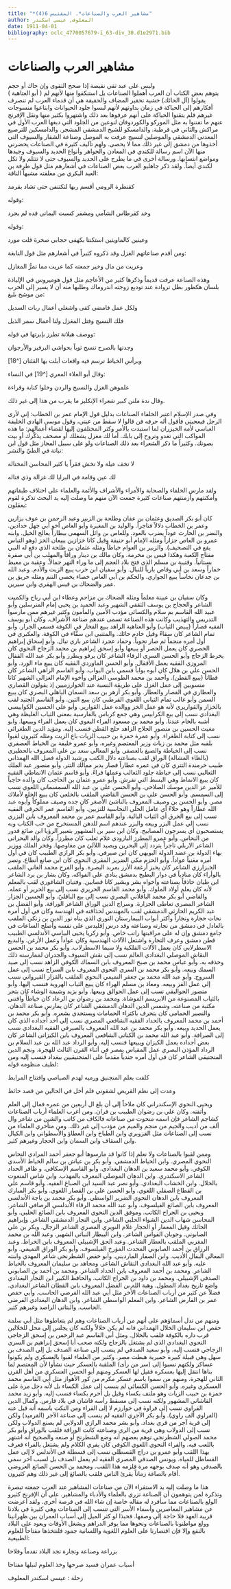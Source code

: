 ```yaml
---
title: "*مشاهير العرب والصناعات*. المقتبس 6(4)"
author: المعلوف, عيسى اسكندر
date: 1911-04-01
bibliography: oclc_4770057679-i_63-div_30.d1e2971.bib
---
```




#  مشاهير العرب والصناعات 


 وليس على عبد تقي نقيصة   إذا صحح التقوى وإن حاك أو حجم  
 (  أبو العتاهية  ) 
 يتوهم بعض الكتاب أن العرب أهملوا الصناعات يل استنكفوا منها لأنهم لم يقولوا (آل الحائك) خشية تحقير المضاف والحقيقة هي أن قدماء العرب لم تنصرف أفكارهم إلى الحياكة في زمان بداوتهم لأنهم لبسوا جلود الحيوانات وابتاعوا منسوجات غيرهم فلم يتقنوا الحياكة على أنهم عرفوها بعد ذلك واشتهروا بكثير منها ونقل الإفرنج عنهم ما تفننوا به مثل الموركو والكوردوفان لنوعين من الجلود التي دبغها العرب الأول في مراكش والثاني في قرطبة. والدامسكو للشيخ الدمشقي المشجر. والدامسكين للترصيع المعدني الدمشقي والموصلين لنسيج عرفت به الموصل وصناعة الشفار والسيوف التي أخذوها من دمشق إلى غير ذلك مما لا يحصى. ولهم تآليف كثيرة في الصناعات يحضرني منها الآن اسم رسالة للكندي في المعادن والجواهر وأنواع الحديد والسيوف وجيدها ومواضع انتسابها. ورسالة أخرى في ما يطرح على الحديد والسيوف حتى لا تتثلم ولا تكل لكندي أيضاً. ولقد ذكر جاهليو العرب بعض الصناعات في أشعارهم مثل قول طرفة بن العبد البكري من معلقته مشبهاً الناقة: 

 كقنطرة الرومي أقسم ربها   لتكتنفن حتى تشاد بقرمد  

 وقوله: 
 
 وخد كقرطاس الشآمي ومشفر   كسبت اليماني قده لم يجرد  

 وقوله: 

 وعينين كالماويتين استكنتا   بكهفي حجابي صخرة قلت مورد  

 ومن أقدم صناعاتهم الغزل وقد ذكروه كثيراً في أشعارهم مثل قول النابغة: 

 وعريت من مال وخير جمعته   كما عريت مما تمرُّ المغازل  

 وهذه الصناعة عرفت قديماً وذكرها كثير من الأعاجم مثل قول هوميروس في الإلياذة بلسان هكطور بطل تروادة عند توديع زوجته اندروماك وطلبها منه أن لا يسير إلى الحرب من موشح بليغ: 

 ولكل عمل فامضي كفى   واشغلي أعمال ربات السديل  
 
 فلك النسيج وفتل المغزل   ولنا أعمال سمر الذيل  

 ووصف هيلانة تطرز بإبرتها في قوله: 

 وجدتها بالصرح تنسج ثوباً   بحواشي البرفير والأرجوان  

 وبرأس الخياط ترسم فيه   واقعات أبلت بها الفئتان [^18] 

 وقال أبو العلاء المعري [^19] في النساء: 

 علموهن الغزل والنسيج والردن   وخلوا كتابة وقراءة  

 وقال ندة ملتن كبير شعراء الإنكليز ما يقرب من هذا إلى غير ذلك. 

 وفي صدر الإسلام اعتبر الخلفاء الصناعات بدليل قول الإمام عمر بن الخطاب: إني لأرى الرجل فيعجبني فأقول أله حرفه فن قالوا لا سقط من عيني، وقول موسى الهادي الخليفة العباسي لأمه الخيزران لما استبدت بالأمر وكثر المختلفون إليها لقضاء أعمالهم: ما هذه المواكب التي تغدو وتروح إلى بابك. أما لك مغزل يشغلك أو مصحف يذكّرك أو بيت يصونك. وكثيراً ما ذكر الشعراء بعد ذلك الصناعات ولو على سبيل المجاز مثل قول ابن نباتة في الطيّ والنشر: 

 لا تخف عيلة ولا تخش فقراً   يا كثير المحاسن المختاله  

 لك عين وقامة في البرايا   لك غزالة وذي فتاله  
 
 ولقد مارس الخلفاء والصحابة والأمراء والأشراف والأئمة والعلماء على اختلاف طبقاتهم وأمكنتهم وأزمنتهم صناعات كثيرة جمعت الآن منهم ما وصلت إليه يد البحث تذكرة لقوم يعقلون: 

 كان أبو بكر الصديق وعثمان بن عفان وطلحة بن الزبير وعبد الرحمن بن عوف بزازين وعمر بن الخطاب دلالاً فتاجراً. والوليد بن المغيرة وأبو العاص أخو أبي جهل حدادين. والنضر بن الحارث عوداً يضرب بالعود. وللعاص بن وائل السهمي بيطاراً يعالج الخيل. وابنه عمرو بن العاص جزاراً ومثله الإمام أبو حنيفة وقيل كانا خزازين يبيعان الخز (وهو التباس يقع في التصحيف). والزبير بن العوام خياطاً ومثله عثمان بن طلحة الذي دفع له النبي مفتاح الكعبة وهكذا قيس بن مخرمة. وكان مالك بن دينار وراقاً والمهلب بن أبي صفرة بستانياً. وقتيبة بن مسلم الذي فتح بلاد العجم إلى ما وراء النهر جمالاً. وعقبة بن   معيط خماراً وسعد بن أبي وقاص بارياً للنبال. وأبو سفيان ابن حرب يبيع الزيت والأدم. وعبد الله بن جدعان نخاساً يبيع الجواري. والحكم بن أبي العاص خصاء يخصي الننم ومثله حريق بن عمر والضحاك بن قيس الهفري وابن سيرين. 

 وكان سفيان بن عيينة معلماً ومثله الضحاك بن مزاحم وعطاء ابن أبي رباح والكميت الشاعر والحجاج بن يوسف الثقفي الشهير وعبد الحميد بن يحيى إمام المترسلين وأبو عبيد الله القاسم بم سلام والكسائي مؤدب الأمين والمأمون وكثير غيرهم ممن مارسوا التدريس والتهذيب وكانت هذه الصناعة تسمى عندهم صناعة الأشراف. وكان أبو يوسف الفقيه قصاراً (يبيض الثياب) وأبو العتاهية الزاهد يبيع الفخار في الكوفة فسمي الجرار. وأبو تمام الشاعر كان سقاءً وقيل خادم حائك. والمتنبي ابن سقَّاء في الكوفة. والعكبري في أول أمره منجماً ثم صار نحوياً. وحماد عجرد الشاعر باري نبال. وأبو إسحاق إبراهيم الحصري كان يعمل الحصر أو يبيعها وأبو إسحق إبراهيم بن محمد الزجاج النحوي كان يخرط الزجاج وأبو الحسن السري الرفاء الشاعر كان يرفو ويطرز وأبو بكر عبد الله القفال المروزي الفقيه يعمل الأقفال. وأبو الحسن الماوردي الفقيه كان يبيع ماء الورد. وأبو الحسن علي بن هلال كان أبوه بواباً فسمي بابن البواب. وأبو القاسم الزاهي الشاعر كان قطاناً (يبيع القطن). وأحمد بن محمد الطوسي الغزالي وأخوه الإمام الغزالي الشهير كانا منسوبين إلى عمل الغزل على طريقة النسبة عند الخوارزميين إذ يقولون القصاري والعطاري في القصار والعطار.   وأبو بكر أزهر بن سعد السمان الباهلي البصري كان يبيع السمن وأبو غالب تمام التياني اللغوي القرطبي كان يبيع التين. وأبو القاسم الجنيد لقب بالخزاز والقواريري لأنه هو عمل الخز ووالده عمل القوارير. وأبو علي الحسين الكوابيسي البغدادي نسب إلى بيع الكرابيس وهي جمع كرباس بالفارسية بمعنى الثياب الغليظة وهي أشبه بالخام عندنا. وأبو محمد بن مسعود الفراء البغوي كان يعمل الفراء ويبيعها. وابو مغيث الحسين بن منصور الحلاج الزاهد حلج القطن فنسب إليه. ومؤيد الدين الطغرائي نسب إلى كتابة الطغراء. وأبو عمرة حمزة بن حبيب الزيات باع الزيت ومثله كثيرون لقبوا بلقبه مثل محمد بن زيات وزير المعتصم وغيره. وأبو عمرو خليفة بن الخياط العصفري نسب إلى الخياطة والصبغ بالعصفر. وأبو المعالي سعد بن علي   المعروف بالحظيري (بالظاء المشالة) الوراق لقب بصناعته دلال الكتب ورشيد الدولة فضل الله الهمذاني طبيب خرمندة التتري كان في عمره عطاراً فصار يدبر ممالك التتر. وأبو منصور عبد الملك الثعالبي نسب إلى خياطة جلود الثعالب وعملها فراءً. وأبو قاسم عثمان الانماطي الفقيه كان يبيع الانماط وهي البسط التي تفرش. وأبو عمرو عثمان بن الحاجب كان والده حاجباً للأمير عز الدين موسك الصلاحي. وأبو الحسن علي بن عبد الله السمسماني اللغوي نسب إلى السمسم. وأبو الحسن علي بن الحسن القاضي الملقب بالخلعي كان يبيع الخلع لأملاك مصر. وأبو الحسن بن وصيف المعروف بالناشئ الأصغر كان جده وصيف مملوكاً وأبوه عبد الله عطاراً وهو حلاءً أي عامل الحلي النحاسية للتزيين. وأبو القاسم عمر الخرقي الفقيه نسب إلى بيع الخرق أي الثياب البالية. وأبو القاسم عمر بن محمد المعروف بابن البزري نسب إلى عمل البزر وبيعه والبزر عندهم اسم للدهن المستخرج من حب الكتاب وبه يستصحبون أي يسرجون المصابيح. وكان ابن سير بن المشهور بتعبير الرؤيا ابن صائغ قدور من النحاس. وأبو عمرو المطرز البارودي غلام ثعلب كان مطرزاً. وكان والد البحراني الشاعر الاربلي تاجراً يتردد إلى البحرين ويصيد اللآلئ من مغاوصها. وفخر الملك ووزير بهاء الدولة بن عضد الدولة البويهي كان ابن صيرفي. وأبو بكر الرازي الطبيب كان في أول أمره مغنياً عواداً. وأبو الحزم مكي الضرير المقري النحوي كان ابن صانع أنطاع. ونصر الخبزارزي الشاعر كان يخبز أرغفة الأرز بمربد البصرة. وأبو الفرج محمد الغاني الملقب بالوأراء كان منادياً في دوار البطيخ بدمشق ينادي على الفواكه. وكان بشار بن برد الشاعر ابن طيان حاذقاً   بصناعته وأخواه بشر وبشير كانا قصابين. وفتيان الشاغوري لقب بالمعلم لأنه كان يعلم أولاد الملوك. وأبو محمد القاسم الحريري نسب إلى بيع الحرير أو عمله. والقاضي أبو بكر محمد الباقلاني البصري نسب إلى بيع الباقليّ. وأبو الحسين الجزار الشاعر المصري تعاطى الجزارة. وسراج الدين الوراق الشاعر الوراقة. وأبو الفضل بن عبد الكريم الحارثي الدمشقي لقب بالمهندس لحذاقته في الهندسة وكان في أول أمره نحات حجارة ونجاراً وأكثر أبواب البيمارستان النوري الذي بناه نور الدين بن زنكي الملقب بالعادل في دمشق من نجارته وصناعته وقد درس إقليدس على نفسه وأصلح الساعات في جامع دمشق   وإن له على مراقبتها راتب خاص. وأبو زكريا يحيى البياسي الأندلسي الطبيب قطن دمشق وعرف التجارة واشتغل الآلات الهندسية وكان عواداً وعمل الأرغن. والبديع الاسطرلابي كان يعمل الآلات الفلكية ولا سيما الاسطرلاب. وأبو بكر محمد بن الحسن النقاش الموصلي البغدادي العالم نسب إلى نقش السيوف والجدران لممارسته ذلك وحذقه به. وأبو عباس محمد بن صبح المعروف بابن السماك الكوفي الزاهد نسب إلى صيد السمك وبيعه. وأبو بكر محمد بن السري النحوي المعروف بابن السراج نسب إلى عمل السروج. وأبو عبد الله محمد بن جعفر التميمي النحوي الملقب بالقزاز القيرواني نسب إلى عمل القز وبيعه. ومعاذ بن مسلم الهراء كان يبيع الثياب الهروية فنسب إليها. وأبو منصور الجواليقي نسب إلى عمل الجوالق وبيعها. وأبو يزيد وشيمة الوشاء كان يتجر بالثياب المصنوعة من الابريسم الموشاة. ومحمد بن رضوان بن الرعاد كان خياطاً واقتنى مكتبة من صناعته. وشمس الدين الدهان الدمشقي الشاعر كان يمارس صناعة الدهان. والنصير الحمامي كان يتحرف باكتراء الحمامات ويستجدي بشعره. وأبو بكر محمد بن أحمد بن محمد المعروف بالحداد الفقيه الشافعي المصري نسب إلى  أحد  أجداده الذي كان يعمل الحديد وبيعه. وأبو بكر محمد بن عبد الله المعروف بالصيرفي الفقيه البغدادي نسب إلى الصرافة. وأبو عبد الله محمد بن الكناني الشافعي المعروف بابن الكيزاني الشاعر كان بعض أجداده يعمل الكيزان ويبيعها فنسب إليه. وأبو الرداد عبد الله بن عبد السلام بن الرداد المؤذن البصري عمل المقياس بمصر في أثناء القرن الثالث للهجرة. ونجم الدين المنجنيقي الشاعر كان في أول أمره جندياً مقدماً على المنجنيقيين ببغداد فنسب إليه ومن لطيف منظومه قوله: 

 كلفت بعلم المنجنيق ورميه   لهدم الصياصي وافتتاح المرابط  
 
 وعدت إلى نظم القريض لشقوتي   فلم أخل في الحالين من قصد حائط  

 ويحيى النحوي الإسكندراني كان ملاحاً إلى أن بلغ ال  أربعين  من عمره فمال إلى العلم وأتقنه. وكان علي بن رضوان الطبيب بن فران. ومن أغرب العلماء أرباب الصناعات كشاجم الشاعر فإن اسمه منحوت من صناعاته فالكاف من كاتب والشين من شاعر وال  ألف  من أديب والجيم من منجم والميم من مؤدب إلى غير ذلك.   ومن متأخري العلماء من نسب إلى الصناعات مثل القزويري وابن الطباخ وابن العطاؤ والأسطواني وابن الكيال وابن السقاف وابن السمان وابن الحجار وغيرهم كثير. 

 وممن لقبوا بالصناعات ولا نعلم إذا كانوا قد مارسوها أبو جعفر أحمد المرادي النحاس النحوي المصري. وابن الخياط الدمشقي. وأبو بكر بن عياش بن سالم الخياط الأسدي الكوفي. وأبو محمد سعيد بن الدهان البغدادي. وأبو القاسم الإسكافي. و  ظافر  الحداد  الشاعر الاسكندري. وابن الدهان الموصلي المعرف بالمهذب. وابن شاس المنعوت بالخلال. وابن الخشاب البغدادي. وأبو نصر عبد السيد ابن الصباغ الفقيه. وأبو قاسم علي بن القطاع الصقلي اللغوي. وأبو الحسن علي بن القصار اللغوي. وأبو بكر المبارك المعروف بابن الدهان النحوي الضرير الواسطي. وأبو بكر محمد بن باجة الأندلسي المعروف بابن الصائغ الفيلسوف. وأبو عبد الله محمد الرقاء الأندلسي الرصافي الشاعر. ويحيى بن الجراح الكاتب. وموفق الدين النحوي المعروف بابن الصائغ الحلبي. وأبو المحاسن شهاب الدين الشواء الحلبي الشاعر. وابن النجار الدمشقي الشاعر. وإبراهيم الحائك وقيل المعمار أو الحجار غلام النويري المصري الشاعر الزجال. وبكر بن علي الصابوني. وجوبان القواس الشاعر. وابن البيطار النباتي الشهير. وعبد الله بن محمد المغربي الملقب بالعطار الشاعر. وعبد الحق الإشبيلي المعروف بابن الخراط. وعبد الرزاق بن أحمد الصابوني المحدث المؤرخ الفيلسوف. وأبو بكر الوراق التميمي. وأبو المعالي البقال الأديب. وابن الصفار المارديني. وأبو حفص الشطرنجي شاعر المهدي وابنته عليه. وأبو عبد الله البغدادي النقاش الشاعر. ومجاهد بن سليمان المعروف بالخياط الشاعر. ومحمد بن أحمد المعروف بابن الحداد الشاعر. ومحمد بن أحمد بن الصابوني الصدفي الإشبيلي. ومحمد بن داود بن الجراح الكاتب. والحافظ الكبير ابن النجار البغدادي واضع تاريخ بغداد المطول. وهبة الله بن الفضل المعروف بابن القطان الشاعر البغدادي. فضلاً عن كثير من أرباب الصناعات الأُخر مثل أبي عبد الله   الفرضي الحاسب. وأبي حفص عمر بن الفارض الشاعر. وابن المعلم الواسطي الشاعر. وابن الدهان البغدادي الفرضي الحاسب. والبتاني الراصد وغيرهم كثير. 

 ومنهم من تدل أسماؤهم على أنهم من أرباب الصناعات وهم لم يتعاطوها مثل أبي سلمة   حفص ابن سليمان الخلال الهمداني فانه لم يكن خلالاً ولكنه كان يجلس إلى محل للخلالين قرب داره بالكوفة فلقب بالخلال. ومثل أبي القاسم عبد الرحمن بن إسحق الزجاجي النحوي البغدادي الذي لم يشتغل بالزجاج ولكنه صحب أبا إسحق إبراهيم بن السري الزجاجي فنسب إليه. وأبو سعيد الصدفي لم ينسب إلى صناعة الصدف بل إلى الصدف بن سهل وهي قبيلة كبيرة حميرية هبطت مصر. وكثير من العلماء لقبوا بالعسكري ولم يكونوا عساكر ولكنهم نسبوا إلى (سر من رأى) الملقبة بالعسكر حيث نشأوا لأن المعتصم لما بناها انتقل إليها بعسكره فقيل لها العسكر ومنهم أبو الحسن العسكري من أهل القرن الثاني للهجرة. ومنهم من سموا باسم عسكر مكرم من كور الأهواز مثل أبي القاسم محمد العسكري وغيره. وأبو الحسن الكسائي لم ينسب إلى عمل الكساء بل لأنه دخل مرة على حمزة بن حبيب الزيات وهو ملتف بكساء وقيل بل أحرم بكساء فنسب إليه. وأبو زيد محمد القاشاني المشهور ولكنه نسب إلى مسقط رأسه فاشان في بلاد فارس. وكمال الدين الفراوي نسب إلى فراوة في خوارزم لا إلى الفراء ومن النكت باسمه أنه قيل عنه (الفراوي  ألف  راوي). وأبو بكر الآجري الفقيه لم ينسب إلى صناعة الآجر (القرميد) ولكن إلى قرية آجر من قرى بغداد. وأبو بشر محمد الرازي الدولابي لم يصنع الدولاب ولكن نسب إلى الدولاب وهي قرية من الري وصناعته كانت الوراقة فلقب بالوراق وأبو بكر محمد الصولي الشطرنجي توهم بعضهم أنه وضع الشطرنج أو صنعه والصحيح أنه اشتهر باللعب فيه. والفراء النحوي اللغوي الكوفي كان يفري الكلام ولم يشتغل بالفراء فعرف بهذا اللقب وأبو عمرو بن دراج القسطلي نسب إلى قسطلة في الأندلس لا إلى عمل القساطل للمياه. ويونس الصدفي المصري الفقيه لم يعمل الصدف بل لسبب آخر سمي بالصدفي وهو أنه صدف بوجهه مرة فلزمه هذا اللقب. ومحمد بن الحسن الصائغ العروضي أقام بالصاغة زماناً يقرئ الناس فلقب بالصائغ إلى غير ذلك وهم كثيرون. 

 هذا ما وصلت إليه يد الاستقراء الآن من صناعات المشاهير عند العرب جمعته تبصرة وتذكرة لمن يتوهمون أن الصناعة تزري بالعلماء والأدباء والمشاهير. على أن الإفرنج كثيرو   الولع بالصناعات مما سأفرد له مقاله خاصة إن شاء الله في فرصة أخرى. ولقد أعرضت عن مشاهير المعاصرين وأسماء الأسر التي تنسب إلى الصناعات وهي كثيرة   في بلادنا قريبة العهد فلا حاجة إلى وصفها. فحبذا لو كثر الميل إلى أسباب العمران بين ظهرانينا وولع مواطنونا بالصناعات ونحوها مما يوفر الدراهم ويشغل الأوقات ويعود على البلاد بالنفع وإلا فإن اقتصارنا على العلوم اللغوية واللسانية جمود فلنتخذها مفتاحاً للعلوم الطبيعية: 

 بزراعة وصناعة وتجارة   تجد البلاد تقدماً وفلاحا  

 أسباب عمران فسيد صرحها   وخذ العلوم لنبلها مفتاحا  

 زحلة  :  عيسى  اسكندر  المعلوف 
